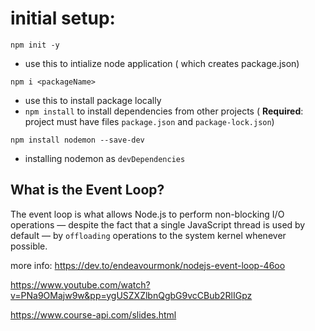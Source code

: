 # initial setup:

`npm init -y` 

- use this to intialize node application ( which creates package.json)

`npm i <packageName>` 

- use this to install package locally
- `npm install` to install dependencies from other projects ( **Required**: project must have files `package.json` and `package-lock.json`)

`npm install nodemon --save-dev`

- installing nodemon as `devDependencies`

## What is the Event Loop?

The event loop is what allows Node.js to perform non-blocking I/O operations — despite the fact that a single JavaScript thread is used by default — by `offloading` operations to the system kernel whenever possible.

more info: https://dev.to/endeavourmonk/nodejs-event-loop-46oo

https://www.youtube.com/watch?v=PNa9OMajw9w&pp=ygUSZXZlbnQgbG9vcCBub2RlIGpz

https://www.course-api.com/slides.html
    
    